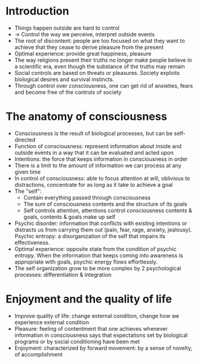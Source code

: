 # Introduction
- Things happen outside are hard to control
- -> Control the way we perceive, interpret outside events
- The root of discontent: people are too focused on what they want to achieve
that they cease to derive pleasure from the present
- Optimal experience: provide great happiness, pleasure
- The way religions present their truths no longer make people believe in a scientific era,
even though the substance of the truths may remain
- Social controls are based on threats or pleasures. Society exploits biological desires and survival instincts.
- Through control over consciousness, one can get rid of anxieties, fears and become free of the controls of society

# The anatomy of consciousness
- Consciousness is the result of biological processes, but can be self-directed
- Function of consciousness: represent information about inside and outside events in a way
that it can be evaluated and acted upon
- Intentions: the force that keeps information in consciousness in order
- There is a limit to the amount of information we can process at any given time
- In control of consciousness: able to focus attention at will, oblivious to distractions,
concentrate for as long as it take to achieve a goal
- The "self":
  - Contain everything passed through consciousness
  - The sum of consciousness contents and the structure of its goals
  - Self controls attention, attentions control consciousness contents & goals, contents & goals make up self
- Psychic disorder: information that conflicts with existing intentions
or distracts us from carrying them out (pain, fear, rage, anxiety, jealousy).
Psychic entropy: a disorganization of the self that impairs its effectiveness.
- Optimal experience: opposite state from the condition of psychic entropy.
When the information that keeps coming into awareness is appropriate with goals, psychic energy flows effortlessly.
- The self organization grow to be more complex by 2 psychological processes: differentiation & integration

# Enjoyment and the quality of life
- Improve quality of life: change external condition, change how we experience external condition
- Pleasure: feeling of contentment that one achieves whenever information in consciousness says that
expectations set by biological programs or by social conditioning have been met
- Enjoyment: characterized by forward movement: by a sense of novelty, of accomplishment
